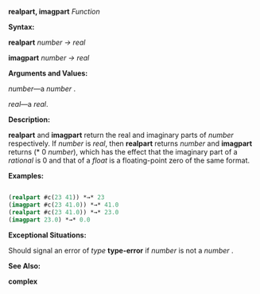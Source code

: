 **realpart, imagpart** *Function* 



**Syntax:** 



**realpart** *number → real* 



**imagpart** *number → real* 



**Arguments and Values:** 



*number*—a *number* . 



*real*—a *real*. 



**Description:** 



**realpart** and **imagpart** return the real and imaginary parts of *number* respectively. If *number* is *real*, then **realpart** returns *number* and **imagpart** returns (\* 0 *number*), which has the effect that the imaginary part of a *rational* is 0 and that of a *float* is a floating-point zero of the same format. 



**Examples:**
```lisp

(realpart #c(23 41)) *→* 23 
(imagpart #c(23 41.0)) *→* 41.0 
(realpart #c(23 41.0)) *→* 23.0 
(imagpart 23.0) *→* 0.0 

```
**Exceptional Situations:** 



Should signal an error of *type* **type-error** if *number* is not a *number* . 



**See Also:** 



**complex** 







 



 




